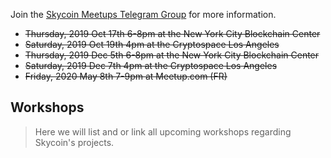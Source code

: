 Join the [Skycoin Meetups Telegram Group](https://t.me/SkycoinMeetups) for more information.

* ~~Thursday, 2019 Oct 17th 6-8pm at the New York City Blockchain Center~~
* ~~Saturday, 2019 Oct 19th   4pm at the Cryptospace Los Angeles~~
* ~~Thursday, 2019 Dec  5th 6-8pm at the New York City Blockchain Center~~
* ~~Saturday, 2019 Dec  7th   4pm at the Cryptospace Los Angeles~~
* ~~Friday,   2020 May  8th 7-9pm at Meetup.com (FR)~~

## Workshops

> Here we will list and or link all upcoming workshops regarding Skycoin's projects.
